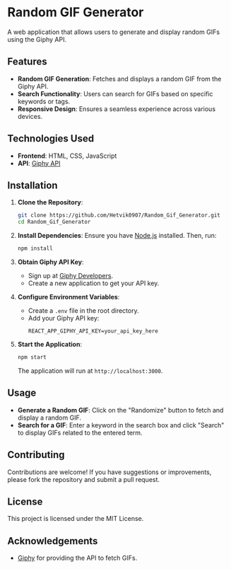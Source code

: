 # Random GIF Generator

A web application that allows users to generate and display random GIFs using the Giphy API.

## Features

- **Random GIF Generation**: Fetches and displays a random GIF from the Giphy API.
- **Search Functionality**: Users can search for GIFs based on specific keywords or tags.
- **Responsive Design**: Ensures a seamless experience across various devices.

## Technologies Used

- **Frontend**: HTML, CSS, JavaScript
- **API**: [Giphy API](https://developers.giphy.com/)

## Installation

1. **Clone the Repository**:
   ```bash
   git clone https://github.com/Hetvik0907/Random_Gif_Generator.git
   cd Random_Gif_Generator
   ```

2. **Install Dependencies**:
   Ensure you have [Node.js](https://nodejs.org/) installed. Then, run:
   ```bash
   npm install
   ```

3. **Obtain Giphy API Key**:
   - Sign up at [Giphy Developers](https://developers.giphy.com/).
   - Create a new application to get your API key.

4. **Configure Environment Variables**:
   - Create a `.env` file in the root directory.
   - Add your Giphy API key:
     ```
     REACT_APP_GIPHY_API_KEY=your_api_key_here
     ```

5. **Start the Application**:
   ```bash
   npm start
   ```
   The application will run at `http://localhost:3000`.

## Usage

- **Generate a Random GIF**: Click on the "Randomize" button to fetch and display a random GIF.
- **Search for a GIF**: Enter a keyword in the search box and click "Search" to display GIFs related to the entered term.

## Contributing

Contributions are welcome! If you have suggestions or improvements, please fork the repository and submit a pull request.

## License

This project is licensed under the MIT License.

## Acknowledgements

- [Giphy](https://giphy.com/) for providing the API to fetch GIFs.


